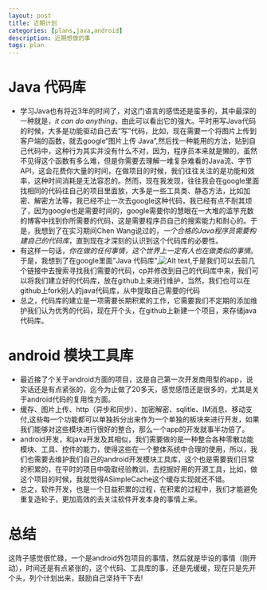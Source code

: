 ```yaml
---
layout: post
title: 近期计划
categories: [plans,java,android]
description: 近期想做的事
tags: plan
---
```

# Java 代码库

- 学习Java也有将近3年的时间了，对这门语言的感悟还是蛮多的，其中最深的一种就是，*it can do anything*，由此可以看出它的强大。平时用写Java代码的时候，大多是功能驱动自己去“写”代码，比如，现在需要一个将图片上传到客户端的函数，就去google“图片上传 Java”,然后找一种能用的方法，贴到自己代码中，这种行为其实并没有什么不对，因为，程序员本来就是懒的，虽然不见得这个函数有多么难，但是你需要去理解一堆复杂难看的Java流、字节API，这会花费你大量的时间，在做项目的时候，我们往往关注的是功能和效率，这种时间消耗是无法容忍的。然而，现在我发现，往往我会在google里面找相同的代码往自己的项目里面放，大多是一些工具类、静态方法，比如加密、解密方法等，我已经不止一次去google这种代码，我已经有点不耐其烦了，因为google也是需要时间的，google需要你的慧眼在一大堆的滥竽充数的博客中找到你所需要的代码，这是需要程序员自己的搜索能力和耐心的。于是，我想到了在实习期间Chen Wang说过的，*一个合格的Java程序员需要构建自己的代码库*，直到现在才深刻的认识到这个代码库的必要性。<br>
- 有这样一句话，*你在做的任何事情，这个世界上一定有人也在做类似的事情*。于是，我想到了在google里面"Java 代码库",![Alt text](http://sixiong.github.io/images/java/codeKu.jpg),于是我们可以去前几个链接中去搜索寻找我们需要的代码，cp并修改到自己的代码库中来，我们可以将我们建立好的代码库，放在github上来进行维护，当然，我们也可以在github上fork别人的java代码库，从中提取自己需要的代码
- 总之，代码库的建立是一项需要长期积累的工作，它需要我们不定期的添加维护我们认为优秀的代码，现在开个头，在github上新建一个项目，来存储java代码库。

# android 模块工具库
- 最近接了个关于android方面的项目，这是自己第一次开发商用型的app，说实话还是有点紧张的，迄今为止做了20多天，感觉感悟还是很多的，尤其是关于android代码的复用性方面。
- 缓存、图片上传、http（异步和同步）、加密解密、sqlitle、IM消息、移动支付,这些每一个功能都可以单独拆分出来作为一个单独的板块来进行开发，如果我们能够对这些模块进行很好的整合，那么一个app的开发就事半功倍了。
- android开发，和java开发及其相似，我们需要做的是一种整合各种零散功能模块、工具、控件的能力，使得这些在一个整体系统中合理的使用，所以，我们也需要去维护我们自己的android开发模块工具库，这个也是需要我们日常的积累的，在平时的项目中吸取经验教训，去挖掘好用的开源工具，比如，做这个项目的时候，我就觉得ASimpleCache这个缓存实现就还不错。
- 总之，软件开发，也是一个日益积累的过程，在积累的过程中，我们才能避免重复造轮子，更加高效的去关注软件开发本身的事情上来。

# 总结
这阵子感觉很忙碌，一个是android外包项目的事情，然后就是毕设的事情（刚开动），时间还是有点紧张的，这个代码、工具库的事，还是先缓缓，现在只是先开个头，列个计划出来，鼓励自己坚持干下去!
